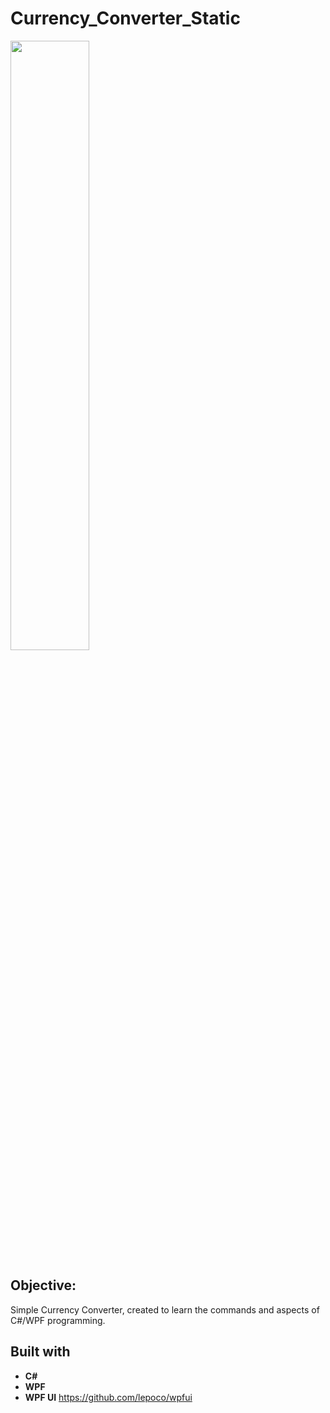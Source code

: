 # Currency_Converter_Static

<img src="![wpf](https://user-images.githubusercontent.com/102605061/181293097-2ca28068-be38-4d89-8464-68106093934c.jpg)
" width="50%" height="50%">

## Objective:

Simple Currency Converter, created to learn the commands and aspects of C#/WPF programming. 

## Built with

* **C#**
* **WPF**
* **WPF UI** https://github.com/lepoco/wpfui

